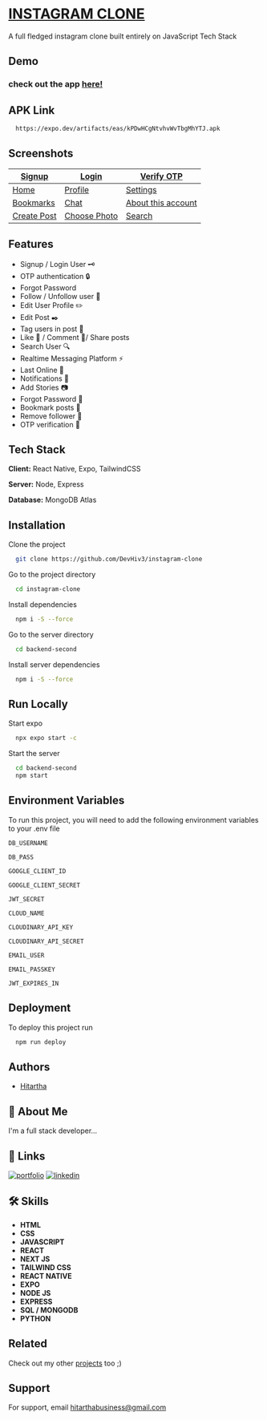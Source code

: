 #  [INSTAGRAM CLONE](https://expo.dev/artifacts/eas/kPDwHCgNtvhvWvTbgMhYTJ.apk)

A full fledged instagram clone built entirely on JavaScript Tech Stack


## Demo

### check out the app [here!](https://expo.dev/artifacts/eas/kPDwHCgNtvhvWvTbgMhYTJ.apk)

## APK Link

```bash
  https://expo.dev/artifacts/eas/kPDwHCgNtvhvWvTbgMhYTJ.apk
```

## Screenshots  

| [Signup](https://blue-parental-mackerel-801.mypinata.cloud/ipfs/bafkreib6gj37hsjp33aa6xk5b724ehhmhmvzm3dftbp3tbx4msodrns4xu) | [Login](https://blue-parental-mackerel-801.mypinata.cloud/ipfs/bafkreifntesxzwqqylyqjfkrmb4lglxjk72oxxa5e547b6uoxljjuk3qnq) | [Verify OTP](https://blue-parental-mackerel-801.mypinata.cloud/ipfs/bafkreiea2qguuepfxnmlzw3imdvnwtzepz4gcsbngfnsoevu2lxq7dqn2q) |
|----------------------|----------------------|----------------------|
| [Home](https://blue-parental-mackerel-801.mypinata.cloud/ipfs/bafkreia6zhihhudc3oznbbd3ynpwao7l3amyxediye66gch7ijoy6okt3u) | [Profile](https://blue-parental-mackerel-801.mypinata.cloud/ipfs/bafkreia42lz2kb6npxpukbewikxjptmfilbiy6m4meqfaid3sg7o43qrhe) | [Settings](https://blue-parental-mackerel-801.mypinata.cloud/ipfs/bafkreifhxrz3xt2cw2ycpsbqsndqktkjhmzm2nymhwrwt6yjv2xy4bdh7q) |
| [Bookmarks](https://blue-parental-mackerel-801.mypinata.cloud/ipfs/bafkreicbooiwlqiptbj3dt2fow3l3exqxvxl43rugrdzyq6gu4ljlsr7nq) | [Chat](https://blue-parental-mackerel-801.mypinata.cloud/ipfs/bafkreiho3kcd2fijigcdj7n2lskpjteazn726v5rolzoy4rrh5e2cdaefu) | [About this account](https://blue-parental-mackerel-801.mypinata.cloud/ipfs/bafkreigpp6tcp7l7e4lfz4f5i2p5tguy7kreq25dhenomyal4vciojaude) |
| [Create Post](https://blue-parental-mackerel-801.mypinata.cloud/ipfs/bafkreic2krthtq7gjcqwdyq5lj5qsrahn7jluofsl3prgjmzxevo573mdu) | [Choose Photo](https://blue-parental-mackerel-801.mypinata.cloud/ipfs/bafkreihru5bxgvvdzd7f3yfc7gcjcug4mbqyoqesf2die66fb6kptwjdta) | [Search](https://blue-parental-mackerel-801.mypinata.cloud/ipfs/bafkreif4l26shehbzhktbvwevlew2rzfw67pzz5jaskfmf4b3nwmv42zjy) |


## Features

- Signup / Login User 🗝️
- OTP authentication 🔒
- Forgot Password
- Follow / Unfollow user 👤
- Edit User Profile ✏️
- Edit Post ✒️
- Tag users in post 👥
- Like 🩷 / Comment 💬/ Share posts 
- Search User 🔍
- Realtime Messaging Platform ⚡
- Last Online 👤
- Notifications 📳
- Add Stories 📷
- Forgot Password 🔐
- Bookmark posts 🔖
- Remove follower 👤
- OTP verification 📲


## Tech Stack

**Client:** React Native, Expo, TailwindCSS

**Server:** Node, Express

**Database:** MongoDB Atlas


## Installation


Clone the project

```bash
  git clone https://github.com/DevHiv3/instagram-clone
```

Go to the project directory

```bash
  cd instagram-clone
```

Install dependencies

```bash
  npm i -S --force
```

Go to the server directory

```bash
  cd backend-second
```

Install server dependencies

```bash
  npm i -S --force
```


    
## Run Locally

Start expo

```bash
  npx expo start -c
```


Start the server

```bash
  cd backend-second
  npm start
```


## Environment Variables

To run this project, you will need to add the following environment variables to your .env file

`DB_USERNAME`

`DB_PASS`

`GOOGLE_CLIENT_ID`

`GOOGLE_CLIENT_SECRET`

`JWT_SECRET`

`CLOUD_NAME`

`CLOUDINARY_API_KEY`

`CLOUDINARY_API_SECRET`

`EMAIL_USER`

`EMAIL_PASSKEY`

`JWT_EXPIRES_IN`


## Deployment

To deploy this project run

```bash
  npm run deploy
```


## Authors

- [Hitartha](https://github.com/DevHiv3)


## 🚀 About Me
I'm a full stack developer...


## 🔗 Links
[![portfolio](https://img.shields.io/badge/my_portfolio-000?style=for-the-badge&logo=ko-fi&logoColor=white)](https://portfolio-js-junior.vercel.app/service.html)
[![linkedin](https://img.shields.io/badge/linkedin-0A66C2?style=for-the-badge&logo=linkedin&logoColor=white)](https://www.linkedin.com/in/hitartha-gogoi-49720a209/)



## 🛠 Skills
- **HTML** 
- **CSS**
- **JAVASCRIPT**
- **REACT**
- **NEXT JS**
- **TAILWIND CSS**
- **REACT NATIVE**
- **EXPO**
- **NODE JS**
- **EXPRESS**
- **SQL / MONGODB**
- **PYTHON**

## Related

Check out my other [projects](https://github.com/matiassingers/awesome-readme) too ;)


## Support

For support, email hitarthabusiness@gmail.com 

